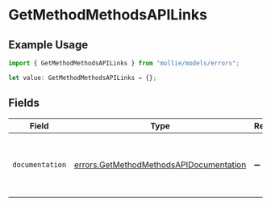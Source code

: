 # GetMethodMethodsAPILinks

## Example Usage

```typescript
import { GetMethodMethodsAPILinks } from "mollie/models/errors";

let value: GetMethodMethodsAPILinks = {};
```

## Fields

| Field                                                                                              | Type                                                                                               | Required                                                                                           | Description                                                                                        |
| -------------------------------------------------------------------------------------------------- | -------------------------------------------------------------------------------------------------- | -------------------------------------------------------------------------------------------------- | -------------------------------------------------------------------------------------------------- |
| `documentation`                                                                                    | [errors.GetMethodMethodsAPIDocumentation](../../models/errors/getmethodmethodsapidocumentation.md) | :heavy_minus_sign:                                                                                 | The URL to the generic Mollie API error handling guide.                                            |